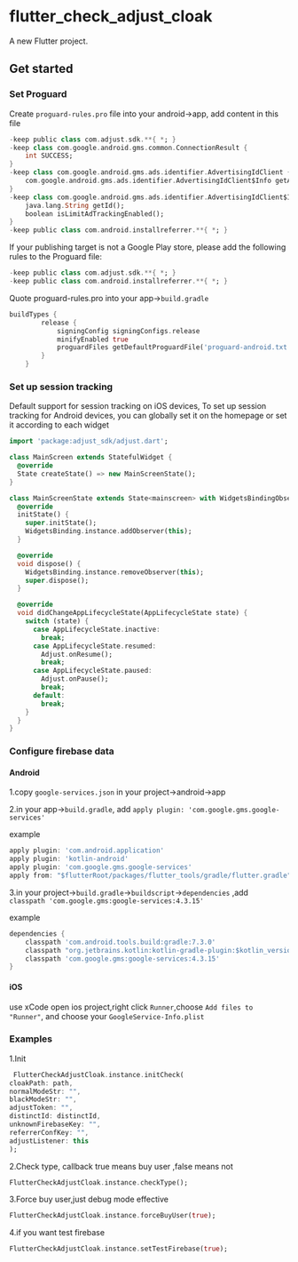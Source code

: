 # flutter_check_adjust_cloak

A new Flutter project.

## Get started

### Set Proguard

Create `proguard-rules.pro` file into your android->app, add content in this file
```dart
-keep public class com.adjust.sdk.**{ *; }
-keep class com.google.android.gms.common.ConnectionResult {
    int SUCCESS;
}
-keep class com.google.android.gms.ads.identifier.AdvertisingIdClient {
    com.google.android.gms.ads.identifier.AdvertisingIdClient$Info getAdvertisingIdInfo(android.content.Context);
}
-keep class com.google.android.gms.ads.identifier.AdvertisingIdClient$Info {
    java.lang.String getId();
    boolean isLimitAdTrackingEnabled();
}
-keep public class com.android.installreferrer.**{ *; }
```

If your publishing target is not a Google Play store, please add the following rules to the Proguard file:
```dart
-keep public class com.adjust.sdk.**{ *; }
-keep public class com.android.installreferrer.**{ *; }
```

Quote proguard-rules.pro into your app->`build.gradle`
```dart
buildTypes {
        release {
            signingConfig signingConfigs.release
            minifyEnabled true
            proguardFiles getDefaultProguardFile('proguard-android.txt'), 'proguard-rules.pro'
        }
    }
```

### Set up session tracking

Default support for session tracking on iOS devices, To set up session tracking for Android devices, you can globally set it on the homepage or set it according to each widget
```dart
import 'package:adjust_sdk/adjust.dart';

class MainScreen extends StatefulWidget {
  @override
  State createState() => new MainScreenState();
}

class MainScreenState extends State<mainscreen> with WidgetsBindingObserver {
  @override
  initState() {
    super.initState();
    WidgetsBinding.instance.addObserver(this);
  }

  @override
  void dispose() {
    WidgetsBinding.instance.removeObserver(this);
    super.dispose();
  }

  @override
  void didChangeAppLifecycleState(AppLifecycleState state) {
    switch (state) {
      case AppLifecycleState.inactive:
        break;
      case AppLifecycleState.resumed:
        Adjust.onResume();
        break;
      case AppLifecycleState.paused:
        Adjust.onPause();
        break;
      default:
        break;
    }
  }
}
```

### Configure firebase data

#### Android 
1.copy `google-services.json` in your project->android->app

2.in your app->`build.gradle`, add `apply plugin: 'com.google.gms.google-services'`

example

```dart
apply plugin: 'com.android.application'
apply plugin: 'kotlin-android'
apply plugin: 'com.google.gms.google-services'
apply from: "$flutterRoot/packages/flutter_tools/gradle/flutter.gradle"
```
3.in your project->`build.gradle`->`buildscript`->`dependencies` ,add ` classpath 'com.google.gms:google-services:4.3.15'`

example

```dart
dependencies {
    classpath 'com.android.tools.build:gradle:7.3.0'
    classpath "org.jetbrains.kotlin:kotlin-gradle-plugin:$kotlin_version"
    classpath 'com.google.gms:google-services:4.3.15'
}
```

#### iOS
use xCode open ios project,right click `Runner`,choose `Add files to "Runner"`, and choose your `GoogleService-Info.plist`

### Examples

1.Init
```dart
 FlutterCheckAdjustCloak.instance.initCheck(
cloakPath: path,
normalModeStr: "",
blackModeStr: "",
adjustToken: "",
distinctId: distinctId,
unknownFirebaseKey: "",
referrerConfKey: "",
adjustListener: this
);
```
2.Check type, callback true means buy user ,false means not
```dart
FlutterCheckAdjustCloak.instance.checkType();
```

3.Force buy user,just debug mode effective
```dart
FlutterCheckAdjustCloak.instance.forceBuyUser(true);
```
4.if you want test firebase
```dart
FlutterCheckAdjustCloak.instance.setTestFirebase(true);
```


